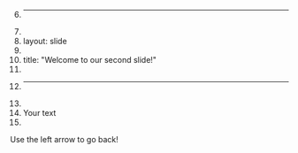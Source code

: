 6.	---
7.	
8.	layout: slide
9.	
10.	title: "Welcome to our second slide!"
11.	
12.	---
13.	
14.	Your text
15.	
Use the left arrow to go back!
